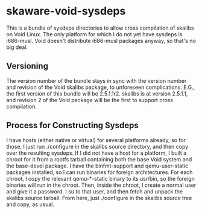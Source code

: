# skaware-void-sysdeps

This is a bundle of sysdeps directories to allow cross compilation of skalibs
on Void Linux.  The only platform for which I do not yet have sysdeps
is i686-musl.
Void doesn't distribute i686-musl packages anyway, so that's no big deal.

## Versioning

The version number of the bundle stays in sync with the
version number and revision of the Void skalibs package, to
unforeseen complications.
E.G., the first version of this bundle will be 2.5.1.1r2.
skalibs is at version 2.5.1.1, and revision 2 of the Void package
will be the first to support cross compilation.

## Process for Constructing Sysdeps

I have hosts (either native or virtual) for several platforms already,
so for those, I just run ./configure in the skalibs source directory,
and then copy over the resulting sysdeps.
If I did not have a host for a platform, I built a chroot for it from
a rootfs tarball containing both the base Void system and the base-devel
package.  I have the binfmt-support and qemu-user-static packages installed,
so I can run binaries for foreign architectures.  For each chroot,
I copy the relevant qemu-*-static binary to its usr/bin, so the
foreign binaries will run in the chroot.  Then, inside the chroot, I
create a normal user and give it a password.  I su to that user, and then
fetch and unpack the skalibs source tarball.  From here, just ./configure
in the skalibs source tree and copy, as usual.
